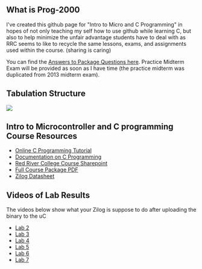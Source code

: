 What is Prog-2000
---
I've created this github page for "Intro to Micro and C Programming" in hopes of not only teaching my self how to use github while learning C, but also to help minimize the unfair advantage students have to deal with as RRC seems to like to recycle the same lessons, exams, and assignments used within the course. (sharing is caring)

You can find the <a href="https://github.com/glennlopez/Prog-2000/wiki">Answers to Package Questions here</a>. Practice Midterm Exam will be provided as soon as I have time (the practice midterm was duplicated from 2013 midterm exam).

Tabulation Structure
---
<img src="http://i.stack.imgur.com/ji9pn.gif" />

Intro to Microcontroller and C programming Course Resources
---
<ul>
<li><a href="http://www.learn-c.org/">Online C Programming Tutorial</a></li>
<li><a href="http://www.programiz.com/c-programming/">Documentation on C Programming</a></li>
<li><a href="http://connect.rrc.ca/DEEAM/ELEEF/PROG-2000/default.aspx">Red River College Course Sharepoint</a>
<li><a href="https://www.evernote.com/shard/s4/sh/8fddf4dd-de95-44fa-878f-631e9197d602/6ce49f210a5c494d03052d8ea1c1ccc2">Full Course Package PDF</a></li>
<li><a href="https://www.evernote.com/shard/s4/sh/92c6cad3-1a53-4063-93a9-0a05540914e2/cda1e8bdac6acc616adfbadeb99ace19">Zilog Datasheet</a></li>
<!-- <li>https://www.evernote.com/shard/s4/sh/a7460129-04ed-407b-a0b2-accb499fbed6/6537fe2125bfb18b8af7443a6c86db5b</li> -->
</ul>

Videos of Lab Results
---
The videos below show what your Zilog is suppose to do after uploading the binary to the uC 
<ul>
<li><a href="#">Lab 2</a></li>
<li><a href="#">Lab 3</a></li>
<li><a href="#">Lab 4</a></li>
<li><a href="#">Lab 5</a></li>
<li><a href="#">Lab 6</a></li>
<li><a href="#">Lab 7</a></li>
</ul>
